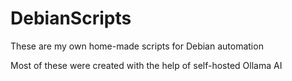 # DebianScripts
 
These are my own home-made scripts for Debian automation

Most of these were created with the help of self-hosted Ollama AI
